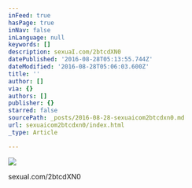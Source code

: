 ```yaml
---
inFeed: true
hasPage: true
inNav: false
inLanguage: null
keywords: []
description: sexuaI.com/2btcdXN0
datePublished: '2016-08-28T05:13:55.744Z'
dateModified: '2016-08-28T05:06:03.600Z'
title: ''
author: []
via: {}
authors: []
publisher: {}
starred: false
sourcePath: _posts/2016-08-28-sexuaicom2btcdxn0.md
url: sexuaicom2btcdxn0/index.html
_type: Article

---
```

![](https://the-grid-user-content.s3-us-west-2.amazonaws.com/a1dc564f-52e6-479d-9bce-fe03430740ad.jpg)

sexuaI.com/2btcdXN0